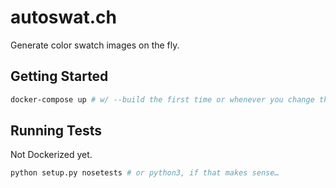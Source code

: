 # autoswat.ch

Generate color swatch images on the fly.

## Getting Started

```bash
docker-compose up # w/ --build the first time or whenever you change the image
```

## Running Tests

Not Dockerized yet.

```bash
python setup.py nosetests # or python3, if that makes sense…
```
